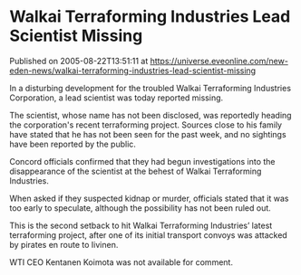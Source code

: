# Walkai Terraforming Industries Lead Scientist Missing
Published on 2005-08-22T13:51:11 at https://universe.eveonline.com/new-eden-news/walkai-terraforming-industries-lead-scientist-missing

In a disturbing development for the troubled Walkai Terraforming Industries Corporation, a lead scientist was today reported missing.   
  
The scientist, whose name has not been disclosed, was reportedly heading the corporation's recent terraforming project. Sources close to his family have stated that he has not been seen for the past week, and no sightings have been reported by the public.   
  
Concord officials confirmed that they had begun investigations into the disappearance of the scientist at the behest of Walkai Terraforming Industries.   
  
When asked if they suspected kidnap or murder, officials stated that it was too early to speculate, although the possibility has not been ruled out.   
  
This is the second setback to hit Walkai Terraforming Industries’ latest terraforming project, after one of its initial transport convoys was attacked by pirates en route to Iivinen.   
  
WTI CEO Kentanen Koimota was not available for comment.
